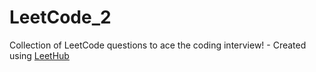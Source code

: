 # LeetCode_2
Collection of LeetCode questions to ace the coding interview! - Created using [LeetHub](https://github.com/QasimWani/LeetHub)
